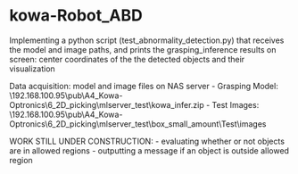 # kowa-Robot_ABD
Implementing a python script (test_abnormality_detection.py) that receives the model and image paths,  and prints the grasping_inference results on screen: center coordinates of the the detected objects and their visualization

Data acquisition: model and image files on NAS server
    - Grasping Model: \\192.168.100.95\pub\A4_Kowa-Optronics\6_2D_picking\mlserver_test\kowa_infer.zip
    - Test Images: \\192.168.100.95\pub\A4_Kowa-Optronics\6_2D_picking\mlserver_test\box_small_amount\Test\images

WORK STILL UNDER CONSTRUCTION:
    - evaluating whether or not objects are in allowed regions
    - outputting a message if an object is outside allowed region